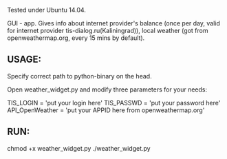 Tested under Ubuntu 14.04. 

GUI - app. Gives info about internet provider's balance (once per day, valid for internet provider tis-dialog.ru(Kaliningrad)), local weather (got from openweathermap.org, every 15 mins by default).

USAGE:
------
Specify correct path to python-binary on the head.

Open weather_widget.py and modify three parameters for your needs:

TIS_LOGIN = 'put your login here' 
TIS_PASSWD = 'put your password here' 
API_OpenWeather = 'put your APPID here from openweathermap.org'

RUN:
----
chmod +x weather_widget.py 
./weather_widget.py
